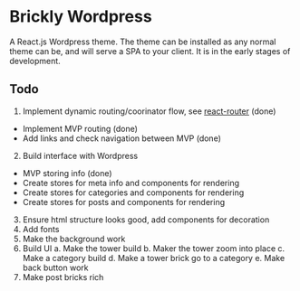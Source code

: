 # Brickly Wordpress
A React.js Wordpress theme. The theme can be installed as any normal theme can be, and will serve a SPA to your client. It is in the early stages of development.

## Todo
1. Implement dynamic routing/coorinator flow, see [react-router](https://reacttraining.com/react-router/web/guides/philosophy) (done)
 - Implement MVP routing (done)
 - Add links and check navigation between MVP (done)
2. Build interface with Wordpress
 - MVP storing info (done)
 - Create stores for meta info and components for rendering
 - Create stores for categories and components for rendering
 - Create stores for posts and components for rendering
3. Ensure html structure looks good, add components for decoration
4. Add fonts
5. Make the background work
6. Build UI
  a. Make the tower build
  b. Maker the tower zoom into place
  c. Make a category build
  d. Make a tower brick go to a category
  e. Make back button work
7. Make post bricks rich
